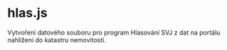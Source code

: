 hlas.js
=======

Vytvoření datového souboru pro program Hlasování SVJ z dat na portálu nahlížení do katastru nemovitostí.
